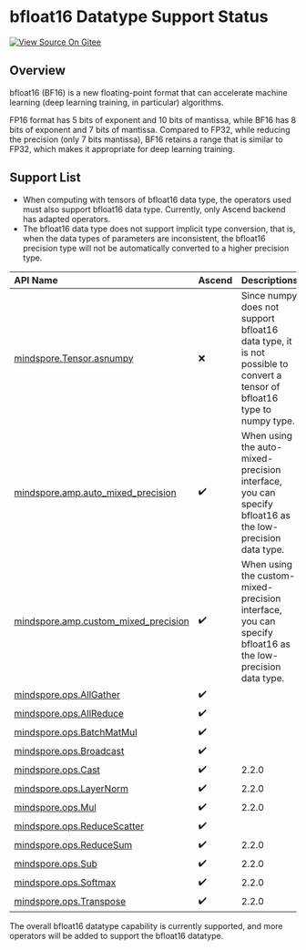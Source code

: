 # bfloat16 Datatype Support Status

[![View Source On Gitee](https://mindspore-website.obs.cn-north-4.myhuaweicloud.com/website-images/r2.2/resource/_static/logo_source_en.svg)](https://gitee.com/mindspore/docs/blob/r2.2/docs/mindspore/source_en/note/bfloat16_support.md)

## Overview

bfloat16 (BF16) is a new floating-point format that can accelerate machine learning (deep learning training, in particular) algorithms.

FP16 format has 5 bits of exponent and 10 bits of mantissa, while BF16 has 8 bits of exponent and 7 bits of mantissa. Compared to FP32, while reducing the precision (only 7 bits mantissa), BF16 retains a range that is similar to FP32, which makes it appropriate for deep learning training.

## Support List

- When computing with tensors of bfloat16 data type, the operators used must also support bfloat16 data type. Currently, only Ascend backend has adapted operators.
- The bfloat16 data type does not support implicit type conversion, that is, when the data types of parameters are inconsistent, the bfloat16 precision type will not be automatically converted to a higher precision type.

|API Name|Ascend|Descriptions|Version|
|:----|:---------|:----|:----|
|[mindspore.Tensor.asnumpy](https://www.mindspore.cn/docs/en/r2.2/api_python/mindspore/Tensor/mindspore.Tensor.asnumpy.html)|❌|Since numpy does not support bfloat16 data type, it is not possible to convert a tensor of bfloat16 type to numpy type.||
|[mindspore.amp.auto_mixed_precision](https://www.mindspore.cn/docs/en/r2.2/api_python/amp/mindspore.amp.auto_mixed_precision.html)|✔️|When using the auto-mixed-precision interface, you can specify bfloat16 as the low-precision data type.||
|[mindspore.amp.custom_mixed_precision](https://www.mindspore.cn/docs/en/r2.2/api_python/amp/mindspore.amp.custom_mixed_precision.html)|✔️|When using the custom-mixed-precision interface, you can specify bfloat16 as the low-precision data type.||
|[mindspore.ops.AllGather](https://www.mindspore.cn/docs/en/r2.2/api_python/ops/mindspore.ops.AllGather.html)|✔️||2.2.10|
|[mindspore.ops.AllReduce](https://www.mindspore.cn/docs/en/r2.2/api_python/ops/mindspore.ops.AllReduce.html)|✔️||2.2.10|
|[mindspore.ops.BatchMatMul](https://www.mindspore.cn/docs/en/r2.2/api_python/ops/mindspore.ops.BatchMatMul.html)|✔️||2.2.10|
|[mindspore.ops.Broadcast](https://www.mindspore.cn/docs/en/r2.2/api_python/ops/mindspore.ops.Broadcast.html)|✔️||2.2.10|
|[mindspore.ops.Cast](https://www.mindspore.cn/docs/en/r2.2/api_python/ops/mindspore.ops.Cast.html)|✔️|2.2.0|
|[mindspore.ops.LayerNorm](https://www.mindspore.cn/docs/en/r2.2/api_python/ops/mindspore.ops.LayerNorm.html)|✔️|2.2.0|
|[mindspore.ops.Mul](https://www.mindspore.cn/docs/en/r2.2/api_python/ops/mindspore.ops.Mul.html)|✔️|2.2.0|
|[mindspore.ops.ReduceScatter](https://www.mindspore.cn/docs/en/r2.2/api_python/ops/mindspore.ops.ReduceScatter.html)|✔️||2.2.10|
|[mindspore.ops.ReduceSum](https://www.mindspore.cn/docs/en/r2.2/api_python/ops/mindspore.ops.ReduceSum.html)|✔️|2.2.0|
|[mindspore.ops.Sub](https://www.mindspore.cn/docs/en/r2.2/api_python/ops/mindspore.ops.Sub.html)|✔️|2.2.0|
|[mindspore.ops.Softmax](https://www.mindspore.cn/docs/en/r2.2/api_python/ops/mindspore.ops.Softmax.html)|✔️|2.2.0|
|[mindspore.ops.Transpose](https://www.mindspore.cn/docs/en/r2.2/api_python/ops/mindspore.ops.Transpose.html)|✔️|2.2.0|

The overall bfloat16 datatype capability is currently supported, and more operators will be added to support the bfloat16 datatype.
